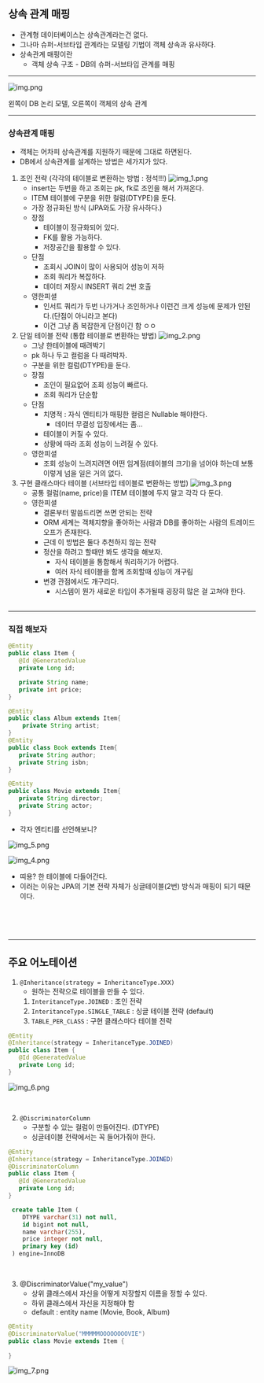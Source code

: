 ## 상속 관계 매핑

- 관계형 데이터베이스는 상속관계라는건 없다.
- 그나마 슈퍼-서브타입 관계라는 모델링 기법이 객체 상속과 유사하다.
- 상속관계 매핑이란
  - 객체 상속 구조 - DB의 슈퍼-서브타입 관계를 매핑

---
![img.png](img.png)

왼쪽이 DB 논리 모델, 오른쪽이 객체의 상속 관계

---

### 상속관계 매핑
- 객체는 어차피 상속관계를 지원하기 때문에 그대로 하면된다.
- DB에서 상속관계를 설계하는 방법은 세가지가 있다.

1. 조인 전략 (각각의 테이블로 변환하는 방법 : 정석!!!)
![img_1.png](img_1.png)
    - insert는 두번을 하고 조회는 pk, fk로 조인을 해서 가져온다.
    - ITEM 테이블에 구분을 위한 컬럼(DTYPE)을 둔다.
    - 가장 정규화된 방식 (JPA와도 가장 유사하다.)
    - 장점
      - 테이블이 정규화되어 있다.
      - FK를 활용 가능하다.
      - 저장공간을 활용할 수 있다.
    - 단점
      - 조회시 JOIN이 많이 사용되어 성능이 저하
      - 조회 쿼리가 복잡하다.
      - 데이터 저장시 INSERT 쿼리 2번 호출
    - 영한피셜
      - 인서트 쿼리가 두번 나가거나 조인하거나 이런건 크게 성능에 문제가 안된다.(단점이 아니라고 본다)
      - 이건 그냥 좀 복잡한게 단점이긴 함 ㅇㅇ
2. 단일 테이블 전략 (통합 테이블로 변환하는 방법)
![img_2.png](img_2.png)
    - 그냥 한테이블에 때려박기
    - pk 하나 두고 컬럼을 다 때려박자.
    - 구분을 위한 컬럼(DTYPE)을 둔다.
    - 장점
      - 조인이 필요없어 조회 성능이 빠르다.
      - 조회 쿼리가 단순함
    - 단점
      - 치명적 : 자식 엔티티가 매핑한 컬럼은 Nullable 해야한다.
        - 데이터 무결성 입장에서는 좀...
      - 테이블이 커질 수 있다.
      - 상황에 따라 조회 성능이 느려질 수 있다.
    - 영한피셜
      - 조회 성능이 느려지려면 어떤 임계점(테이블의 크기)을 넘어야 하는데 보통 이렇게 넘을 일은 거의 없다.
3. 구현 클래스마다 테이블 (서브타입 테이블로 변환하는 방법)
![img_3.png](img_3.png)
    - 공통 컬럼(name, price)을 ITEM 테이블에 두지 말고 각각 다 둔다.
    - 영한피셜
      - 결론부터 말씀드리면 쓰면 안되는 전략
      - ORM 세계는 객체지향을 좋아하는 사람과 DB를 좋아하는 사람의 트레이드오프가 존재한다.
      - 근데 이 방법은 둘다 추천하지 않는 전략
      - 정산을 하려고 할때만 봐도 생각을 해보자.
        - 자식 테이블을 통합해서 쿼리하기가 어렵다.
        - 여러 자식 테이블을 함께 조회할때 성능이 개구림
      - 변경 관점에서도 개구리다.
        - 시스템이 뭔가 새로운 타입이 추가될때 굉장히 많은 걸 고쳐야 한다.
<br><br>

---

### 직접 해보자

```java
@Entity
public class Item {
   @Id @GeneratedValue
   private Long id;

   private String name;
   private int price;
}

@Entity
public class Album extends Item{
    private String artist;
}
@Entity
public class Book extends Item{
   private String author;
   private String isbn;
}

@Entity
public class Movie extends Item{
   private String director;
   private String actor;
}
```
- 각자 엔티티를 선언해보니?

![img_5.png](img_5.png)

![img_4.png](img_4.png)

- 띠용? 한 테이블에 다들어간다. 
- 이러는 이유는 JPA의 기본 전략 자체가 싱글테이블(2번) 방식과 매핑이 되기 때문이다.

<br><br><br>

---

## 주요 어노테이션

1. `@Inheritance(strategy = InheritanceType.XXX)`
   - 원하는 전략으로 테이블을 만들 수 있다.
   1. `InteritanceType.JOINED` : 조인 전략
   2. `InteritanceType.SINGLE_TABLE` : 싱글 테이블 전략 (default)
   3. `TABLE_PER_CLASS` : 구현 클래스마다 테이블 전략
```java
@Entity
@Inheritance(strategy = InheritanceType.JOINED)
public class Item {
   @Id @GeneratedValue
   private Long id;
}
```
![img_6.png](img_6.png)

<br>

2. `@DiscriminatorColumn`
   - 구분할 수 있는 컬럼이 만들어진다. (DTYPE)
   - 싱글테이블 전략에서는 꼭 들어가줘야 한다.
```java
@Entity
@Inheritance(strategy = InheritanceType.JOINED)
@DiscriminatorColumn
public class Item {
   @Id @GeneratedValue
   private Long id;
}
```
```sql
 create table Item (
    DTYPE varchar(31) not null,
    id bigint not null,
    name varchar(255),
    price integer not null,
    primary key (id)
 ) engine=InnoDB
```

<br>

3. @DiscriminatorValue("my_value")
   - 상위 클래스에서 자신을 어떻게 저장할지 이름을 정할 수 있다.
   - 하위 클래스에서 자신을 지정해야 함
   - default : entity name (Movie, Book, Album)
```java
@Entity
@DiscriminatorValue("MMMMMOOOOOOOOVIE")
public class Movie extends Item { 
    
}
```
![img_7.png](img_7.png)
 

